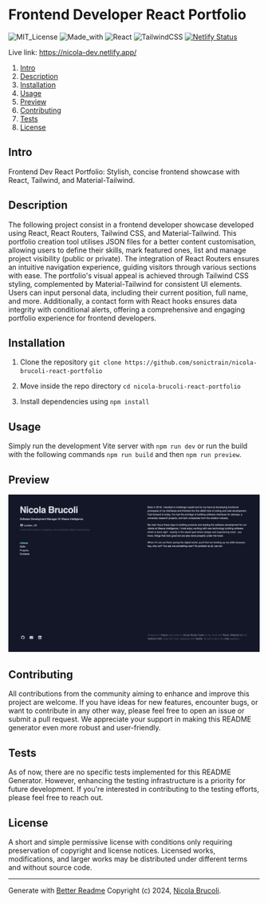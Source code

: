 
# Frontend Developer React Portfolio

![MIT_License](https://img.shields.io/badge/MIT_License-53d6b3) ![Made_with](https://img.shields.io/badge/Made_with-JavaScript-lightblue) ![React](https://img.shields.io/badge/React-v18.2.0-green) ![TailwindCSS](https://img.shields.io/badge/TailwindCSS-blue) [![Netlify Status](https://api.netlify.com/api/v1/badges/0336baa5-a36a-40d1-a1f0-3acda0f55fb1/deploy-status)](https://app.netlify.com/sites/nicola-dev/deploys)

Live link: https://nicola-dev.netlify.app/
 
1. [Intro](#Intro) 
2. [Description](#Description) 
3. [Installation](#Installation) 
4. [Usage](#Usage) 
5. [Preview](#Preview) 
6. [Contributing](#Contributing) 
7. [Tests](#Tests) 
8. [License](#License) 

## Intro
Frontend Dev React Portfolio: Stylish, concise frontend showcase with React, Tailwind, and Material-Tailwind. 

## Description
The following project consist in a frontend developer showcase developed using React, React Routers, Tailwind CSS, and Material-Tailwind. This portfolio creation tool utilises JSON files for a better content customisation, allowing users to define their skills, mark featured ones, list and manage project visibility (public or private). The integration of React Routers ensures an intuitive navigation experience, guiding visitors through various sections with ease. The portfolio's visual appeal is achieved through Tailwind CSS styling, complemented by Material-Tailwind for consistent UI elements. Users can input personal data, including their current position, full name, and more. Additionally, a contact form with React hooks ensures data integrity with conditional alerts, offering a comprehensive and engaging portfolio experience for frontend developers.
 

## Installation
1. Clone the repository
	`git clone https://github.com/sonictrain/nicola-brucoli-react-portfolio`

2. Move inside the repo directory
	`cd nicola-brucoli-react-portfolio`

3. Install dependencies using
	`npm install`
 

## Usage
Simply run the development Vite server with `npm run dev` or run the build with the following commands `npm run build` and then `npm run preview`.
 
## Preview
![Preview](./public/images/react-portfolio.jpg) 

## Contributing
All contributions from the community aiming to enhance and improve this project are welcome. If you have ideas for new features, encounter bugs, or want to contribute in any other way, please feel free to open an issue or submit a pull request. We appreciate your support in making this README generator even more robust and user-friendly.
 

## Tests
As of now, there are no specific tests implemented for this README Generator. However, enhancing the testing infrastructure is a priority for future development. If you're interested in contributing to the testing efforts, please feel free to reach out.
 

## License
A short and simple permissive license with conditions only requiring preservation of copyright and license notices. Licensed works, modifications, and larger works may be distributed under different terms and without source code. 

---

Generate with [Better Readme](https://github.com/sonictrain/better-readme) Copyright (c) 2024, [Nicola Brucoli](https://github.com/sonictrain).